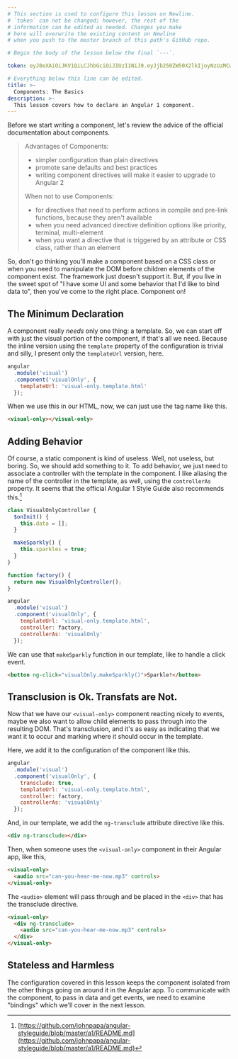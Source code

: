 ```yaml
---
# This section is used to configure this lesson on Newline.
# `token` can not be changed; however, the rest of the
# information can be edited as needed. Changes you make
# here will overwrite the existing content on Newline
# when you push to the master branch of this path's GitHub repo.

# Begin the body of the lesson below the final `---`.

token: eyJ0eXAiOiJKV1QiLCJhbGciOiJIUzI1NiJ9.eyJjb250ZW50X2lkIjoyNzUzMCwiY29udGVudF90eXBlIjoiTGVzc29uIn0.DgTz5CaBqZf0puCdafDdKC9_zgFFWYluFvWQzE8otLc

# Everything below this line can be edited.
title: >-
  Components: The Basics
description: >-
  This lesson covers how to declare an Angular 1 component.
---
```


Before we start writing a component, let's review the advice of the official
documentation about components.

> Advantages of Components:
> * simpler configuration than plain directives
> * promote sane defaults and best practices
> * writing component directives will make it easier to upgrade to Angular 2
>
> When not to use Components:
> * for directives that need to perform actions in compile and pre-link
>   functions, because they aren't available
> * when you need advanced directive definition options like priority, terminal,
>   multi-element
> * when you want a directive that is triggered by an attribute or CSS class,
>   rather than an element

So, don't go thinking you'll make a component based on a CSS class or when you
need to manipulate the DOM before children elements of the component exist. The
framework just doesn't support it. But, if you live in the sweet spot of "I have
some UI and some behavior that I'd like to bind data to", then you've come to
the right place. Component on!

## The Minimum Declaration

A component really *needs* only one thing: a template. So, we can start off with
just the visual portion of the component, if that's all we need. Because the
inline version using the `template` property of the configuration is trivial and
silly, I present only the `templateUrl` version, here.

```javascript
angular
  .module('visual')
  .component('visualOnly', {
    templateUrl: 'visual-only.template.html'
  });
```

When we use this in our HTML, now, we can just use the tag name like this.

```html
<visual-only></visual-only>
```

## Adding Behavior

Of course, a static component is kind of useless. Well, not useless, but boring.
So, we should add something to it. To add behavior, we just need to associate
a controller with the template in the component. I like aliasing the name of the
controller in the template, as well, using the `controllerAs` property. It seems
that the official Angular 1 Style Guide also recommends this.[^1]

```javascript
class VisualOnlyController {
  $onInit() {
    this.data = [];
  }

  makeSparkly() {
    this.sparkles = true;
  }
}

function factory() {
  return new VisualOnlyController();
}

angular
  .module('visual')
  .component('visualOnly', {
    templateUrl: 'visual-only.template.html',
    controller: factory,
    controllerAs: 'visualOnly'
  });
```

We can use that `makeSparkly` function in our template, like to handle a click
event.

```html
<button ng-click="visualOnly.makeSparkly()">Sparkle!</button>
```

## Transclusion is Ok. Transfats are Not.

Now that we have our `<visual-only>` component reacting nicely to events, maybe
we also want to allow child elements to pass through into the resulting DOM.
That's transclusion, and it's as easy as indicating that we want it to occur and
marking where it should occur in the template.

Here, we add it to the configuration of the component like this.

```javascript
angular
  .module('visual')
  .component('visualOnly', {
    transclude: true,
    templateUrl: 'visual-only.template.html',
    controller: factory,
    controllerAs: 'visualOnly'
  });
```

And, in our template, we add the `ng-transclude` attribute directive like this.

```html
<div ng-transclude></div>
```

Then, when someone uses the `<visual-only>` component in their Angular app, like
this,

```html
<visual-only>
  <audio src="can-you-hear-me-now.mp3" controls>
</visual-only>
```

The `<audio>` element will pass through and be placed in the `<div>` that has
the transclude directive.

```html
<visual-only>
  <div ng-transclude>
    <audio src="can-you-hear-me-now.mp3" controls>
  </div>
</visual-only>
```

## Stateless and Harmless

The configuration covered in this lesson keeps the component isolated from the
other things going on around it in the Angular app. To communicate with the
component, to pass in data and get events, we need to examine "bindings" which
we'll cover in the next lesson.

[^1]: [https://github.com/johnpapa/angular-styleguide/blob/master/a1/README.md](https://github.com/johnpapa/angular-styleguide/blob/master/a1/README.md)

